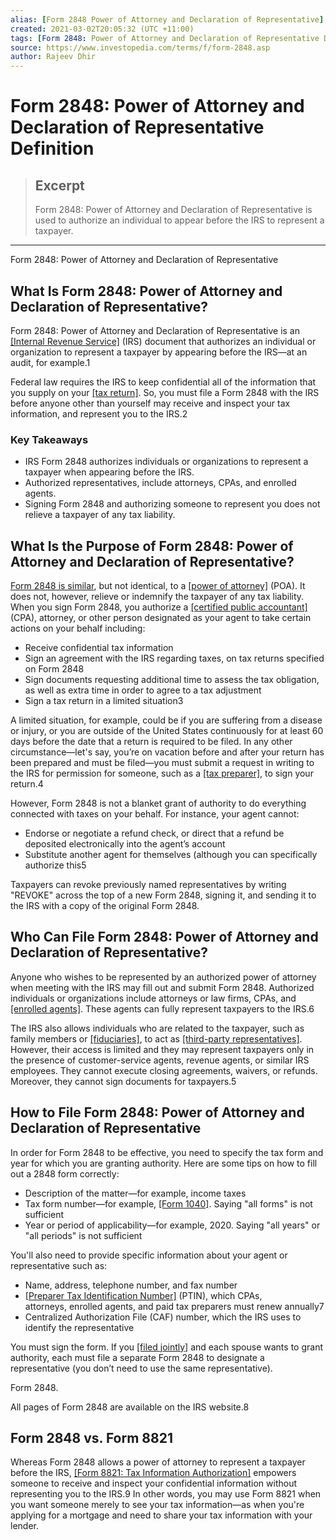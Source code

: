 ```yaml
---
alias: [Form 2848 Power of Attorney and Declaration of Representative]
created: 2021-03-02T20:05:32 (UTC +11:00)
tags: [Form 2848: Power of Attorney and Declaration of Representative Definition, Form 2848: Power of Attorney and Declaration of Representative]
source: https://www.investopedia.com/terms/f/form-2848.asp
author: Rajeev Dhir
---
```


# Form 2848: Power of Attorney and Declaration of Representative Definition

> ## Excerpt
> Form 2848: Power of Attorney and Declaration of Representative is used to authorize an individual to appear before the IRS to represent a taxpayer.

---

Form 2848: Power of Attorney and Declaration of Representative
## What Is Form 2848: Power of Attorney and Declaration of Representative?

Form 2848: Power of Attorney and Declaration of Representative is an [[Internal Revenue Service]](https://www.investopedia.com/terms/i/irs.asp) (IRS) document that authorizes an individual or organization to represent a taxpayer by appearing before the IRS—at an audit, for example.1

Federal law requires the IRS to keep confidential all of the information that you supply on your [[tax return]](https://www.investopedia.com/terms/t/taxreturn.asp). So, you must file a Form 2848 with the IRS before anyone other than yourself may receive and inspect your tax information, and represent you to the IRS.2

### Key Takeaways

-   IRS Form 2848 authorizes individuals or organizations to represent a taxpayer when appearing before the IRS.
-   Authorized representatives, include attorneys, CPAs, and enrolled agents.
-   Signing Form 2848 and authorizing someone to represent you does not relieve a taxpayer of any tax liability.

## What Is the Purpose of Form 2848: Power of Attorney and Declaration of Representative?

[Form 2848 is similar](https://www.investopedia.com/articles/personal-finance/081615/purpose-irs-form-2848.asp), but not identical, to a [[power of attorney]](https://www.investopedia.com/terms/p/powerofattorney.asp) (POA). It does not, however, relieve or indemnify the taxpayer of any tax liability. When you sign Form 2848, you authorize a [[certified public accountant]](https://www.investopedia.com/terms/c/cpa.asp) (CPA), attorney, or other person designated as your agent to take certain actions on your behalf including:

-   Receive confidential tax information
-   Sign an agreement with the IRS regarding taxes, on tax returns specified on Form 2848
-   Sign documents requesting additional time to assess the tax obligation, as well as extra time in order to agree to a tax adjustment
-   Sign a tax return in a limited situation3

A limited situation, for example, could be if you are suffering from a disease or injury, or you are outside of the United States continuously for at least 60 days before the date that a return is required to be filed. In any other circumstance—let's say, you’re on vacation before and after your return has been prepared and must be filed—you must submit a request in writing to the IRS for permission for someone, such as a [[tax preparer]](https://www.investopedia.com/articles/personal-finance/022516/how-find-best-tax-preparer-you.asp), to sign your return.4

However, Form 2848 is not a blanket grant of authority to do everything connected with taxes on your behalf. For instance, your agent cannot:

-   Endorse or negotiate a refund check, or direct that a refund be deposited electronically into the agent’s account
-   Substitute another agent for themselves (although you can specifically authorize this5

Taxpayers can revoke previously named representatives by writing "REVOKE" across the top of a new Form 2848, signing it, and sending it to the IRS with a copy of the original Form 2848.

## Who Can File Form 2848: Power of Attorney and Declaration of Representative?

Anyone who wishes to be represented by an authorized power of attorney when meeting with the IRS may fill out and submit Form 2848. Authorized individuals or organizations include attorneys or law firms, CPAs, and [[enrolled agents]](https://www.investopedia.com/terms/e/enrolled_agent.asp). These agents can fully represent taxpayers to the IRS.6

The IRS also allows individuals who are related to the taxpayer, such as family members or [[fiduciaries]](https://www.investopedia.com/terms/f/fiduciary.asp), to act as [[third-party representatives]](https://www.investopedia.com/terms/t/third-party.asp). However, their access is limited and they may represent taxpayers only in the presence of customer-service agents, revenue agents, or similar IRS employees. They cannot execute closing agreements, waivers, or refunds. Moreover, they cannot sign documents for taxpayers.5

## How to File Form 2848: Power of Attorney and Declaration of Representative

In order for Form 2848 to be effective, you need to specify the tax form and year for which you are granting authority. Here are some tips on how to fill out a 2848 form correctly:

-   Description of the matter—for example, income taxes
-   Tax form number—for example, [[Form 1040]](https://www.investopedia.com/terms/1/1040.asp). Saying "all forms" is not sufficient
-   Year or period of applicability—for example, 2020. Saying "all years" or "all periods" is not sufficient

You'll also need to provide specific information about your agent or representative such as:

-   Name, address, telephone number, and fax number
-   [[Preparer Tax Identification Number]](https://www.investopedia.com/terms/p/ptin.asp) (PTIN), which CPAs, attorneys, enrolled agents, and paid tax preparers must renew annually7
-   Centralized Authorization File (CAF) number, which the IRS uses to identify the representative

You must sign the form. If you [[filed jointly]](https://www.investopedia.com/terms/m/mfj.asp) and each spouse wants to grant authority, each must file a separate Form 2848 to designate a representative (you don’t need to use the same representative).

Form 2848.

All pages of Form 2848 are available on the IRS website.8

## Form 2848 vs. Form 8821

Whereas Form 2848 allows a power of attorney to represent a taxpayer before the IRS, [[Form 8821: Tax Information Authorization]](https://www.irs.gov/pub/irs-pdf/f8821.pdf) empowers someone to receive and inspect your confidential information without representing you to the IRS.9 In other words, you may use Form 8821 when you want someone merely to see your tax information—as when you're applying for a mortgage and need to share your tax information with your lender.
